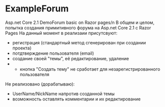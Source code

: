 # ExampleForum
Asp.net Core 2.1 DemoForum basic on Razor pages/n
В общем и целом, попытка создания примитивного форума на Asp.net Core 2.1 с Razor Pages
На данный момент в реализаии присутсвуют:
* регистрация (стандартный метод сгенерирован при создании проекта)
* потдтверждение пользователя (email)
* создание своей "темы", её редактирование, удаление
* * кнопка "Создать тему" не сработает для незарегистрированного пользователя

Не реализовано (дорабатываю):
* UserName/NickName напротив созданной темы
* возможность оставлять комментарии и их редактирование

